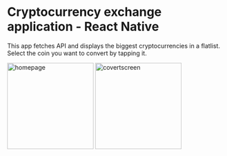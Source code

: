 # Cryptocurrency exchange application - React Native

This app fetches API and displays the biggest cryptocurrencies in a flatlist.
Select the coin you want to convert by tapping it.



<img src="https://user-images.githubusercontent.com/89924287/192558777-ebfd12bc-964e-4a0a-874c-5d884a15abe6.png" alt="homepage" width="200" flex=1/> <img src="https://user-images.githubusercontent.com/89924287/192558764-54de7eb5-2a00-4579-8d1b-80b6833eb36f.png" alt="covertscreen" width="200"/> 

